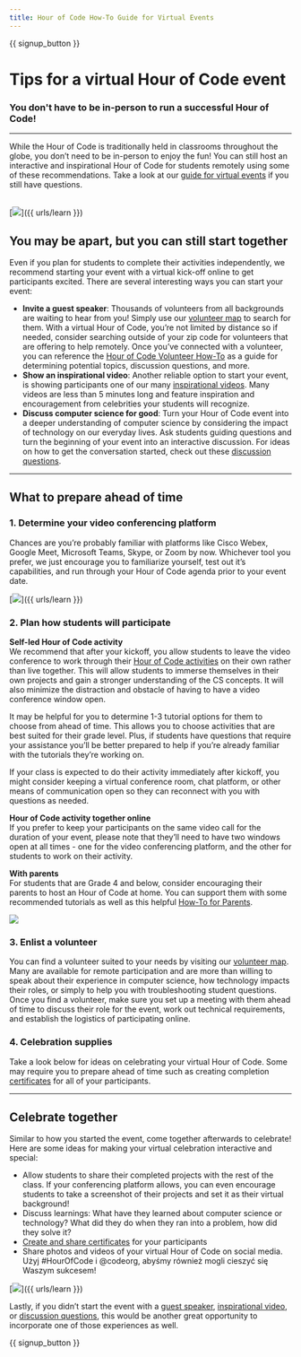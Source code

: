 ```yaml
---
title: Hour of Code How-To Guide for Virtual Events
---
```


{{ signup_button }}

# Tips for a virtual Hour of Code event

### You don't have to be in-person to run a successful Hour of Code!

***

While the Hour of Code is traditionally held in classrooms throughout the globe, you don’t need to be in-person to enjoy the fun! You can still host an interactive and inspirational Hour of Code for students remotely using some of these recommendations.  Take a look at our <a href="https://staging.hourofcode.com/files/participation-guide-virtual.pdf">guide for virtual events</a> if you still have questions. <br><br>

[<img src="/images/fit-600/Marketing/pexels-andrea-piacquadio-3762940.jpg" />]({{ urls/learn }})

## You may be apart, but you can still start together
Even if you plan for students to complete their activities independently, we recommend starting your event with a virtual kick-off online to get participants excited. There are several interesting ways you can start your event: 

<ul>
<li><b>Invite a guest speaker</b>: Thousands of volunteers from all backgrounds are waiting to hear from you! Simply use our <a href="https://code.org/volunteer/local">volunteer map</a> to search for them. With a virtual Hour of Code, you’re not limited by distance so if needed, consider searching outside of your zip code for volunteers that are offering to help remotely. Once you’ve connected with a volunteer, you can reference the <a href="http://hourofcode.com/us/how-to/volunteers">Hour of Code Volunteer How-To</a> as a guide for determining potential topics, discussion questions, and more.</li> 
<li><b>Show an inspirational video</b>: Another reliable option to start your event, is showing participants one of our many <a href="http://hourofcode.com/us/promote/resources#videos">inspirational videos</a>. Many videos are less than 5 minutes long and feature inspiration and encouragement from celebrities your students will recognize.</li> 
<li><b>Discuss computer science for good</b>: Turn your Hour of Code event into a deeper understanding of computer science by considering the impact of technology on our everyday lives. Ask students guiding questions and turn the beginning of your event into an interactive discussion. For ideas on how to get the conversation started, check out these <a href="https://code.org/csforgood#prompts">discussion questions</a>.</li>
</ul>

---

## What to prepare ahead of time

### 1. Determine your video conferencing platform
Chances are you’re probably familiar with platforms like Cisco Webex, Google Meet, Microsoft Teams, Skype, or Zoom by now. Whichever tool you prefer, we just encourage you to familiarize yourself, test out it’s capabilities, and run through your Hour of Code agenda prior to your event date.

[<img src="/images/fit-600/Marketing/photo-of-boy-video-calling-with-a-woman-4145197.jpg" />]({{ urls/learn }})

### 2. Plan how students will participate
**Self-led Hour of Code activity**<br> We recommend that after your kickoff, you allow students to leave the video conference to work through their <a href="https://hourofcode.com/us/learn">Hour of Code activities</a> on their own rather than live together. This will allow students to immerse themselves in their own projects and gain a stronger understanding of the CS concepts. It will also minimize the distraction and obstacle of having to have a video conference window open.

It may be helpful for you to determine 1-3 tutorial options for them to choose from ahead of time. This allows you to choose activities that are best suited for their grade level. Plus, if students have questions that require your assistance you’ll be better prepared to help if you’re already familiar with the tutorials they’re working on.

If your class is expected to do their activity immediately after kickoff, you might consider keeping a virtual conference room, chat platform, or other means of communication open so they can reconnect with you with questions as needed.

**Hour of Code activity together online**<br> If you prefer to keep your participants on the same video call for the duration of your event, please note that they’ll need to have two windows open at all times - one for the video conferencing platform, and the other for students to work on their activity.

**With parents**<br> For students that are Grade 4 and below, consider encouraging their parents to host an Hour of Code at home. You can support them with some recommended tutorials as well as this helpful <a href="https://hourofcode.com/us/how-to/parents">How-To for Parents</a>.

[<img src="/images/fit-600/Marketing//happy-father-and-child-browsing-laptop-in-bedroom-4545778.jpg" />](https://hourofcode.com/us/how-to/parents)

### 3. Enlist a volunteer
You can find a volunteer suited to your needs by visiting our <a href="https://code.org/volunteer/local">volunteer map</a>. Many are available for remote participation and are more than willing to speak about their experience in computer science, how technology impacts their roles, or simply to help you with troubleshooting student questions. Once you find a volunteer, make sure you set up a meeting with them ahead of time to discuss their role for the event, work out technical requirements, and establish the logistics of participating online.

### 4. Celebration supplies
Take a look below for ideas on celebrating your virtual Hour of Code. Some may require you to prepare ahead of time such as creating completion <a href="https://code.org/certificates">certificates</a> for all of your participants.

---

## Celebrate together

Similar to how you started the event, come together afterwards to celebrate! Here are some ideas for making your virtual celebration interactive and special:

- Allow students to share their completed projects with the rest of the class. If your conferencing platform allows, you can even encourage students to take a screenshot of their projects and set it as their virtual background!
- Discuss learnings: What have they learned about computer science or technology? What did they do when they ran into a problem, how did they solve it?
- <a href="https://code.org/certificates">Create and share certificates</a> for your participants
- Share photos and videos of your virtual Hour of Code on social media. Użyj #HourOfCode i @codeorg, abyśmy również mogli cieszyć się Waszym sukcesem!

[<img src="/images/fit-600/Marketing/g8TUlHzF.jpeg" />]({{ urls/learn }})

Lastly, if you didn’t start the event with a <a href="https://code.org/volunteer/local">guest speaker</a>, <a href="https://hourofcode.com/us/promote/resources#">inspirational video</a>, or <a href="https://code.org/csforgood#prompts">discussion questions</a>, this would be another great opportunity to incorporate one of those experiences as well.

{{ signup_button }}
